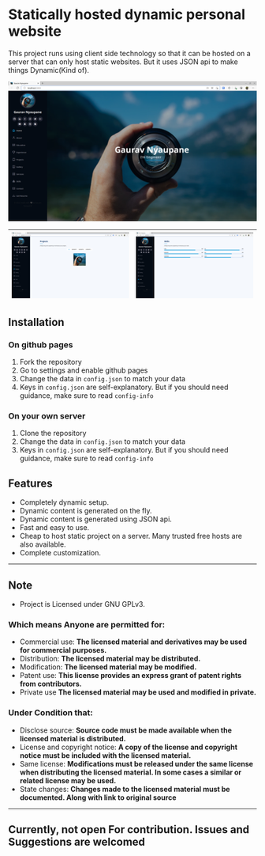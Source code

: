 # Statically hosted dynamic personal website

This project runs using client side technology so that it can be hosted on a server that can only host static websites. But it uses JSON api to make things Dynamic(Kind of).

![](1.png)

| ![](2.png) | ![](3.png) |
|:----------:|:----------:|

## Installation
### On github pages
1. Fork the repository
2. Go to settings and enable github pages
3. Change the data in `config.json` to match your data
4. Keys in `config.json` are self-explanatory. But if you should need guidance, make sure to read `config-info`
### On your own server
1. Clone the repository
2. Change the data in `config.json` to match your data 
3. Keys in `config.json` are self-explanatory. But if you should need guidance, make sure to read `config-info`
 

## Features
* Completely dynamic setup.
* Dynamic content is generated on the fly.
* Dynamic content is generated using JSON api.
* Fast and easy to use.
* Cheap to host static project on a server. Many trusted free hosts are also available.
* Complete customization.

---

## Note
- Project is Licensed under GNU GPLv3.

### Which means Anyone are permitted for:
- Commercial use: **The licensed material and derivatives may be used for commercial purposes.**
- Distribution: **The licensed material may be distributed.**
- Modification: **The licensed material may be modified.**
- Patent use: **This license provides an express grant of patent rights from contributors.**
- Private use **The licensed material may be used and modified in private.**

### Under Condition that:
- Disclose source: **Source code must be made available when the licensed material is distributed.**
- License and copyright notice: **A copy of the license and copyright notice must be included with the licensed material.**
- Same license: **Modifications must be released under the same license when distributing the licensed material. In some cases a similar or related license may be used.**
- State changes: **Changes made to the licensed material must be documented. Along with link to original source**

---
Currently, not open For contribution. Issues and Suggestions are welcomed
---

